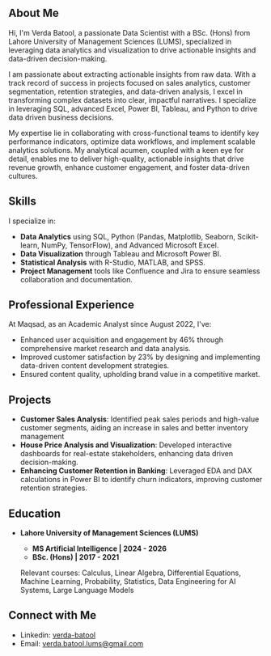 ## About Me

Hi, I'm Verda Batool, a passionate Data Scientist with a BSc. (Hons) from Lahore University of Management Sciences (LUMS), specialized in leveraging data analytics and visualization to drive actionable insights and data-driven decision-making.  

I am passionate about extracting actionable insights from raw data. With a track record of success in projects focused on sales analytics, customer segmentation, retention strategies, and data-driven analysis, I excel in transforming complex datasets into clear, impactful narratives. I specialize in leveraging SQL, advanced Excel, Power BI, Tableau, and Python to drive data driven business decisions.

My expertise lie in collaborating with cross-functional teams to identify key performance indicators, optimize data workflows, and implement scalable analytics solutions. My analytical acumen, coupled with a keen eye for detail, enables me to deliver high-quality, actionable insights that drive revenue growth, enhance customer engagement, and foster data-driven cultures.

## Skills

I specialize in:
- **Data Analytics** using SQL, Python (Pandas, Matplotlib, Seaborn, Scikit-learn, NumPy, TensorFlow), and Advanced Microsoft Excel.
- **Data Visualization** through Tableau and Microsoft Power BI.
- **Statistical Analysis** with R-Studio, MATLAB, and SPSS.
- **Project Management** tools like Confluence and Jira to ensure seamless collaboration and documentation.

## Professional Experience

At Maqsad, as an Academic Analyst since August 2022, I've:
- Enhanced user acquisition and engagement by 46% through comprehensive market research and data analysis.
- Improved customer satisfaction by 23% by designing and implementing data-driven content development strategies.
- Ensured content quality, upholding brand value in a competitive market.

## Projects

- **Customer Sales Analysis**: Identified peak sales periods and high-value customer segments, aiding an increase in sales and better inventory management
- **House Price Analysis and Visualization**: Developed interactive dashboards for real-estate stakeholders, enhancing data driven decision-making.
- **Enhancing Customer Retention in Banking**: Leveraged EDA and DAX calculations in Power BI to identify churn indicators, improving customer retention strategies.

## Education

- **Lahore University of Management Sciences (LUMS)**  
  - **MS Artificial Intelligence | 2024 - 2026**  
  - **BSc. (Hons) | 2017 - 2021**
  
  Relevant courses: Calculus, Linear Algebra, Differential Equations, Machine Learning, Probability, Statistics, Data Engineering for AI Systems, Large Language Models

## Connect with Me

- Linkedin: [verda-batool](https://www.linkedin.com/in/verda-batool/)
- Email: verda.batool.lums@gmail.com
